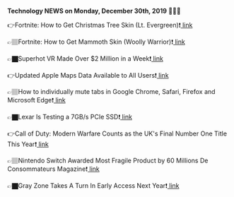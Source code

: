 <b>Technology NEWS on Monday, December 30th, 2019</b> 📡📡📡 

👉Fortnite: How to Get Christmas Tree Skin (Lt. Evergreen)❗️<a href='https://techblock.club/?p=1912'> link</a>

👉🏽Fortnite: How to Get Mammoth Skin (Woolly Warrior)❗️<a href='https://techblock.club/?p=1914'> link</a>

👉🏿Superhot VR Made Over $2 Million in a Week❗️<a href='https://techblock.club/?p=1916'> link</a>

👉Updated Apple Maps Data Available to All Users❗️<a href='https://techblock.club/?p=1918'> link</a>

👉🏽How to individually mute tabs in Google Chrome, Safari, Firefox and Microsoft Edge❗️<a href='https://techblock.club/?p=1920'> link</a>

👉🏿Lexar Is Testing a 7GB/s PCIe SSD❗️<a href='https://techblock.club/?p=1922'> link</a>

👉Call of Duty: Modern Warfare Counts as the UK's Final Number One Title This Year❗️<a href='https://techblock.club/?p=1924'> link</a>

👉🏽Nintendo Switch Awarded Most Fragile Product by 60 Millions De Consommateurs Magazine❗️<a href='https://techblock.club/?p=1926'> link</a>

👉🏿Gray Zone Takes A Turn In Early Access Next Year❗️<a href='https://techblock.club/?p=1928'> link</a>

